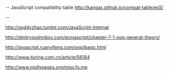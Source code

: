 --
JavaScript compatibility table
http://kangax.github.io/compat-table/es5/


--

http://goddyzhao.tumblr.com/JavaScript-Internal


http://dmitrysoshnikov.com/ecmascript/chapter-7-1-oop-general-theory/


http://javascript.ruanyifeng.com/oop/basic.html


http://www.ituring.com.cn/article/56184


http://www.mollypages.org/misc/js.mp


